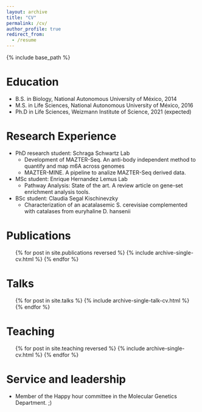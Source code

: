 ```yaml
---
layout: archive
title: "CV"
permalink: /cv/
author_profile: true
redirect_from:
  - /resume
---
```


{% include base_path %}

Education
======
* B.S. in Biology, National Autonomous University of México, 2014
* M.S. in Life Sciences, National Autonomous University of México, 2016
* Ph.D in Life Sciences, Weizmann Institute of Science, 2021 (expected)

Research Experience
======
* PhD research student: Schraga Schwartz Lab
  * Development of MAZTER-Seq. An anti-body independent method to quantify and map m6A across genomes
  * MAZTER-MINE. A pipeline to analize MAZTER-Seq derived data.
* MSc student: Enrique Hernandez Lemus Lab
  * Pathway Analysis: State of the art. A review article on gene-set enrichment analysis tools.
* BSc student: Claudia Segal Kischinevzky
  * Characterization of an acatalasemic S. cerevisiae complemented with catalases from euryhaline D. hansenii

Publications
======
  <ul>{% for post in site.publications reversed %}
    {% include archive-single-cv.html %}
  {% endfor %}</ul>
  
Talks
======
  <ul>{% for post in site.talks %}
    {% include archive-single-talk-cv.html %}
  {% endfor %}</ul>
  
Teaching
======
  <ul>{% for post in site.teaching reversed %}
    {% include archive-single-cv.html %}
  {% endfor %}</ul>
  
Service and leadership
======
* Member of the Happy hour committee in the Molecular Genetics Department. ;)

